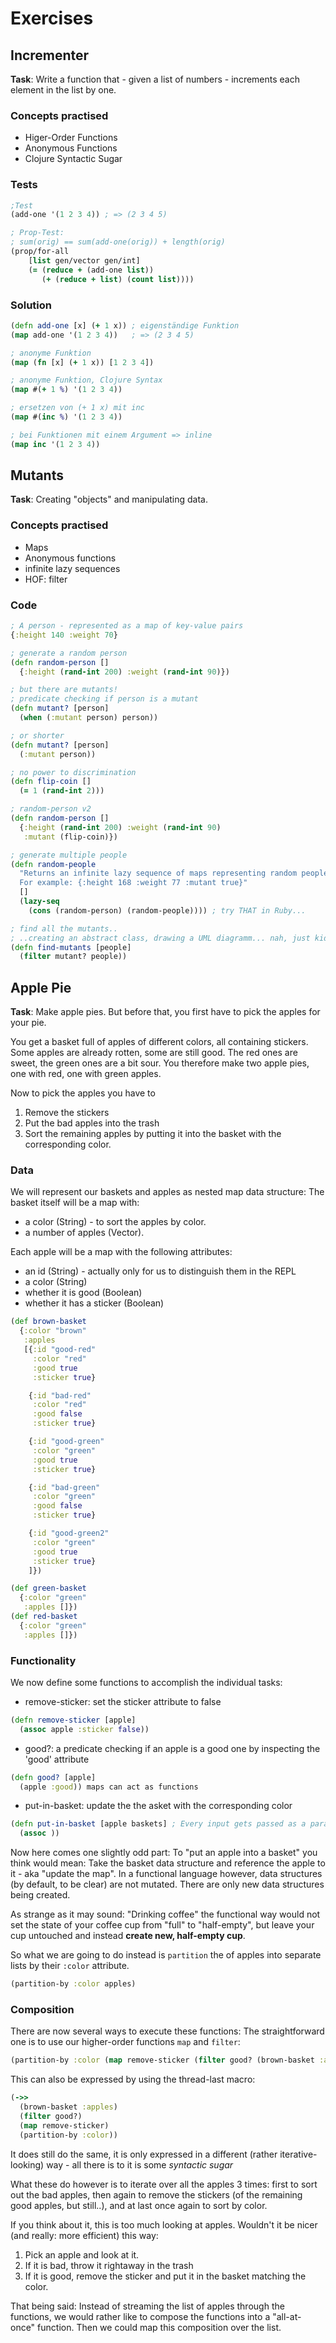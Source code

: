 # Exercises

## Incrementer

**Task**: Write a function that - given a list of numbers - increments each element in the list by one.

### Concepts practised

- Higer-Order Functions
- Anonymous Functions
- Clojure Syntactic Sugar

### Tests

```Clojure
;Test
(add-one '(1 2 3 4)) ; => (2 3 4 5)

; Prop-Test:
; sum(orig) == sum(add-one(orig)) + length(orig)
(prop/for-all
    [list gen/vector gen/int]
    (= (reduce + (add-one list))
       (+ (reduce + list) (count list))))
```

### Solution

```Clojure
(defn add-one [x] (+ 1 x)) ; eigenständige Funktion
(map add-one '(1 2 3 4))   ; => (2 3 4 5)

; anonyme Funktion
(map (fn [x] (+ 1 x)) [1 2 3 4])

; anonyme Funktion, Clojure Syntax
(map #(+ 1 %) '(1 2 3 4))

; ersetzen von (+ 1 x) mit inc
(map #(inc %) '(1 2 3 4))

; bei Funktionen mit einem Argument => inline
(map inc '(1 2 3 4))
```

## Mutants

**Task**: Creating "objects" and manipulating data.

### Concepts practised

- Maps
- Anonymous functions
- infinite lazy sequences
- HOF: filter

### Code

```Clojure
; A person - represented as a map of key-value pairs
{:height 140 :weight 70}

; generate a random person
(defn random-person []
  {:height (rand-int 200) :weight (rand-int 90)})
```
```Clojure
; but there are mutants!
; predicate checking if person is a mutant
(defn mutant? [person]
  (when (:mutant person) person))

; or shorter
(defn mutant? [person]
  (:mutant person))

; no power to discrimination
(defn flip-coin []
  (= 1 (rand-int 2)))

; random-person v2
(defn random-person []
  {:height (rand-int 200) :weight (rand-int 90)
   :mutant (flip-coin)})
```
```Clojure
; generate multiple people
(defn random-people
  "Returns an infinite lazy sequence of maps representing random people. Some may be mutants.
  For example: {:height 168 :weight 77 :mutant true}"
  []
  (lazy-seq
    (cons (random-person) (random-people)))) ; try THAT in Ruby...

; find all the mutants..
; ..creating an abstract class, drawing a UML diagramm... nah, just kidding ;)
(defn find-mutants [people]
  (filter mutant? people))
```

## Apple Pie

**Task**: Make apple pies. But before that, you first have to pick the apples for your pie.

You get a basket full of apples of different colors, all containing stickers.
Some apples are already rotten, some are still good. The red ones are sweet, the green ones are a bit sour.
You therefore make two apple pies, one with red, one with green apples.

Now to pick the apples you have to
1. Remove the stickers
2. Put the bad apples into the trash
3. Sort the remaining apples by putting it into the basket with the corresponding color.

### Data

We will represent our baskets and apples as nested map data structure:
The basket itself will be a map with:
-  a color (String) - to sort the apples by color.
-  a number of apples (Vector).

Each apple will be a map with the following attributes:
- an id (String) - actually only for us to distinguish them in the REPL
- a color (String)
- whether it is good (Boolean)
- whether it has a sticker (Boolean)

```Clojure
(def brown-basket
  {:color "brown"
   :apples
   [{:id "good-red"
     :color "red"
     :good true
     :sticker true}

    {:id "bad-red"
     :color "red"
     :good false
     :sticker true}

    {:id "good-green"
     :color "green"
     :good true
     :sticker true}

    {:id "bad-green"
     :color "green"
     :good false
     :sticker true}

    {:id "good-green2"
     :color "green"
     :good true
     :sticker true}
    ]})

(def green-basket
  {:color "green"
   :apples []})
(def red-basket
  {:color "green"
   :apples []})
```

### Functionality

We now define some functions to accomplish the individual tasks:

- remove-sticker: set the sticker attribute to false

```Clojure
(defn remove-sticker [apple]
  (assoc apple :sticker false))
```

- good?: a predicate checking if an apple is a good one by inspecting the 'good' attribute

```Clojure
(defn good? [apple]
  (apple :good)) maps can act as functions
```

- put-in-basket: update the the asket with the corresponding color

```Clojure
(defn put-in-basket [apple baskets] ; Every input gets passed as a parameter - even baskets.
  (assoc ))
```

Now here comes one slightly odd part: To "put an apple into a basket" you think would mean: Take the basket data structure and reference the apple to it - aka "update the map".
In a functional language however, data structures (by default, to be clear) are not mutated. There are only new data structures being created.

As strange as it may sound: "Drinking coffee" the functional way would not set the state of your coffee cup from "full" to "half-empty",
but leave your cup untouched and instead **create new, half-empty cup**.

So what we are going to do instead is ``partition`` the of apples into separate lists by their ``:color`` attribute.

```Clojure
(partition-by :color apples)
```

### Composition

There are now several ways to execute these functions:
The straightforward one is to use our higher-order functions ``map`` and ``filter``:

```Clojure
(partition-by :color (map remove-sticker (filter good? (brown-basket :apples))))
```
This can also be expressed by using the thread-last macro:

```Clojure
(->>
  (brown-basket :apples)
  (filter good?)
  (map remove-sticker)
  (partition-by :color))
```

It does still do the same, it is only expressed in a different (rather iterative-looking) way - all there is to it is some *syntactic sugar*


What these do however is to iterate over all the apples 3 times:
first to sort out the bad apples, then again to remove the stickers (of the remaining good apples, but still..), and at last once again to sort by color.

If you think about it, this is too much looking at apples. Wouldn't it be nicer (and really: more efficient) this way:

1. Pick an apple and look at it.
2. If it is bad, throw it rightaway in the trash
3. If it is good, remove the sticker and put it in the basket matching the color.

That being said: Instead of streaming the list of apples through the functions,
we would rather like to compose the functions into a "all-at-once" function. Then we could map this composition over the list.

